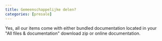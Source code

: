 ```yaml
---
title: Gemeenschappelijke delen?
categories: [presale]
---
```


Yes, all our items come with either bundled documentation located in your "All files & documentation" download zip or online documentation.